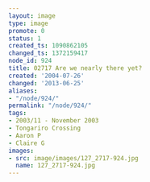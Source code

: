 ```yaml
---
layout: image
type: image
promote: 0
status: 1
created_ts: 1090862105
changed_ts: 1372159417
node_id: 924
title: 02717 Are we nearly there yet?
created: '2004-07-26'
changed: '2013-06-25'
aliases:
- "/node/924/"
permalink: "/node/924/"
tags:
- 2003/11 - November 2003
- Tongariro Crossing
- Aaron P
- Claire G
images:
- src: image/images/127_2717-924.jpg
  name: 127_2717-924.jpg
---
```


